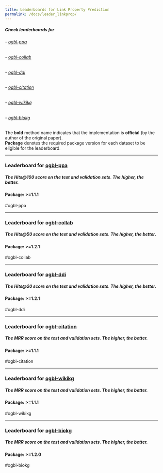 ```yaml
---
title: Leaderboards for Link Property Prediction
permalink: /docs/leader_linkprop/
---
```


##### Check leaderboards for
###### - [ogbl-ppa](#ogbl-ppa)
###### - [ogbl-collab](#ogbl-collab)
###### - [ogbl-ddi](#ogbl-ddi)
###### - [ogbl-citation](#ogbl-citation)
###### - [ogbl-wikikg](#ogbl-wikikg)
###### - [ogbl-biokg](#ogbl-biokg)

The **bold** method name indicates that the implementation is **official** (by the author of the original paper). <br/>
**Package** denotes the required package version for each dataset to be eligible for the leaderboard.


<a name="ogbl-ppa"/>

-------

### Leaderboard for [ogbl-ppa](../linkprop/#ogbl-ppa)
##### The Hits@100 score on the test and validation sets. The higher, the better.

#### Package: >=1.1.1

#ogbl-ppa



<a name="ogbl-collab"/>

-------

### Leaderboard for [ogbl-collab](../linkprop/#ogbl-collab)
##### The Hits@50 score on the test and validation sets. The higher, the better.

#### Package: >=1.2.1

#ogbl-collab



<a name="ogbl-ddi"/>

-------

### Leaderboard for [ogbl-ddi](../linkprop/#ogbl-ddi)
##### The Hits@20 score on the test and validation sets. The higher, the better.

#### Package: >=1.2.1

#ogbl-ddi



<a name="ogbl-citation"/>

-------

### Leaderboard for [ogbl-citation](../linkprop/#ogbl-citation)
##### The MRR score on the test and validation sets. The higher, the better.

#### Package: >=1.1.1

#ogbl-citation




<a name="ogbl-wikikg"/>

-------

### Leaderboard for [ogbl-wikikg](../linkprop/#ogbl-wikikg)
##### The MRR score on the test and validation sets. The higher, the better.

#### Package: >=1.1.1

#ogbl-wikikg




<a name="ogbl-biokg"/>

-------

### Leaderboard for [ogbl-biokg](../linkprop/#ogbl-biokg)
##### The MRR score on the test and validation sets. The higher, the better.

#### Package: >=1.2.0

#ogbl-biokg




